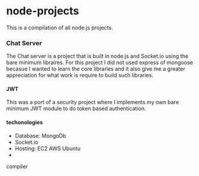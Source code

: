 # node-projects
This is a compilation of all node.js projects. 


### Chat Server 
The Chat server is a project that is built in node.js and Socket.io using the bare minimum libraires. For this project I did not used express of mongoose becasue I wanted to learn the core libraries and it also give me a greater appreciation for what work is require to build such libraries. 

#### JWT 
This was a port of a security project where I implements my own bare minimum JWT module to do token based authentication. 

#### techonologies 
* Database: MongoDb
* Socket.io
* Hosting: EC2 AWS Ubuntu 
* 
compiler
